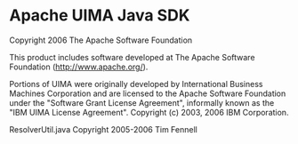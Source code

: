# Apache UIMA Java SDK

Copyright 2006 The Apache Software Foundation

This product includes software developed at
The Apache Software Foundation (http://www.apache.org/).

Portions of UIMA were originally developed by
International Business Machines Corporation and are
licensed to the Apache Software Foundation under the
"Software Grant License Agreement", informally known as the 
"IBM UIMA License Agreement".
Copyright (c) 2003, 2006 IBM Corporation.

ResolverUtil.java Copyright 2005-2006 Tim Fennell
